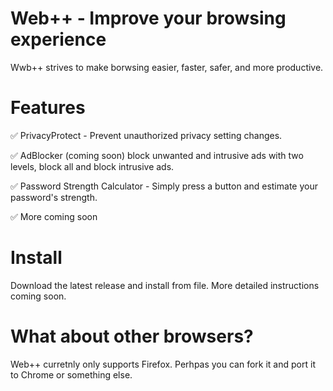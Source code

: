 # Web++ - Improve your browsing experience
Wwb++ strives to make borwsing easier, faster, safer, and more productive. 


# Features
✅ PrivacyProtect - Prevent unauthorized privacy setting changes.

✅ AdBlocker (coming soon) block unwanted and intrusive ads with two levels, block all and block intrusive ads. 

✅ Password Strength Calculator - Simply press a button and estimate your password's strength.

✅ More coming soon

# Install
Download the latest release and install from file. 
More detailed instructions coming soon.

# What about other browsers?
Web++ curretnly only supports Firefox. Perhpas you can fork it and port it to Chrome or something else. 
